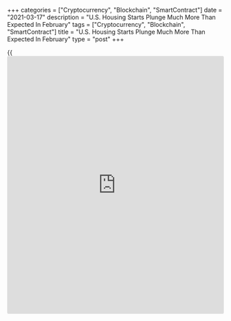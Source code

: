 +++
categories = ["Cryptocurrency", "Blockchain", "SmartContract"]
date = "2021-03-17"
description = "U.S. Housing Starts Plunge Much More Than Expected In February"
tags = ["Cryptocurrency", "Blockchain", "SmartContract"]
title = "U.S. Housing Starts Plunge Much More Than Expected In February"
type = "post"
+++

{{<iframe id="large-banner" src="https://www.bounty.group/#slide=23.0" width="100%" height="600" scrolling="no" style="border: 0px solid rgb(216, 221, 230); border-radius: 3px;">}}

New residential construction in the U.S. showed a substantial decrease
in the month of February, according to a report released by the Commerce
Department on Wednesday, with housing starts extending the sharp
pullback seen in the previous month.

The report said housing starts plummeted by 10.3 percent to an annual
rate of 1.421 million in February after slumping by 5.1 percent to a
revised rate of 1.584 million in January.

Economists had expected housing starts to decrease by 0.9 percent to a
rate of 1.565 million from the 1.580 million originally reported for the
previous month.

With the steep drop, housing starts continued to give back ground after
reaching a fourteen-year high of 1.670 million in December.

The report also showed a much bigger than expected decrease in building
permits, which plummeted by 10.8 percent to an annual rate of 1.682
million in February after spiking by 10.7 percent to a revised rate of
1.886 million in January.

Building permits, an indicator of future housing demand, had been
expected to tumble by 7 percent to a rate of 1.750 million from the
1.881 million originally reported for the previous month.

For comments and feedback [contact](https://www.playgroundfx.com/contact/): editorial@rtt[news](https://www.letsplayfx.com/blog/forex-news-website/).com

[Economic News][1]

 **What parts of the world are seeing the best (and worst) economic
performances lately? Click[here][2] to check out our [Econ Scorecard][2]
and find out! See up-to-the-moment [ranking](https://www.playgroundfx.com/blog/crypto-exchange-ranking/)s for the best and worst
performers in [GDP][3], [unemployment rate][4], [inflation][5] and much
more.**

   1. www.rtt[news](https://www.letsplayfx.com/blog/forex-news-website/).com/Content/EconomicNews.aspx
   2. www.rtt[news](https://www.letsplayfx.com/blog/forex-news-website/).com/economic-scorecard/world-rank/PPI/highest-performance.aspx
   3. www.rtt[news](https://www.letsplayfx.com/blog/forex-news-website/).com/economic-scorecard/world-rank/GDP/highest-performance.aspx
   4. www.rtt[news](https://www.letsplayfx.com/blog/forex-news-website/).com/economic-scorecard/world-rank/unemployment-rate/lowest-performance.aspx
   5. www.rtt[news](https://www.letsplayfx.com/blog/forex-news-website/).com/economic-scorecard/world-rank/CPI/highest-performance.aspx